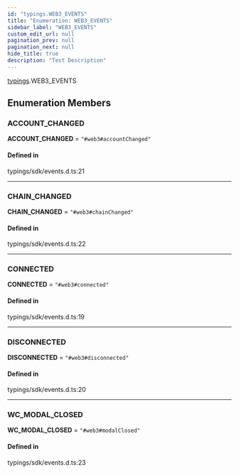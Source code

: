 ```yaml
---
id: "typings.WEB3_EVENTS"
title: "Enumeration: WEB3_EVENTS"
sidebar_label: "WEB3_EVENTS"
custom_edit_url: null
pagination_prev: null
pagination_next: null
hide_title: true
description: "Test Description"
---
```


[typings](../namespaces/typings.md).WEB3_EVENTS

## Enumeration Members

### ACCOUNT\_CHANGED

 **ACCOUNT\_CHANGED** = ``"#web3#accountChanged"``

#### Defined in

typings/sdk/events.d.ts:21

___

### CHAIN\_CHANGED

 **CHAIN\_CHANGED** = ``"#web3#chainChanged"``

#### Defined in

typings/sdk/events.d.ts:22

___

### CONNECTED

 **CONNECTED** = ``"#web3#connected"``

#### Defined in

typings/sdk/events.d.ts:19

___

### DISCONNECTED

 **DISCONNECTED** = ``"#web3#disconnected"``

#### Defined in

typings/sdk/events.d.ts:20

___

### WC\_MODAL\_CLOSED

 **WC\_MODAL\_CLOSED** = ``"#web3#modalClosed"``

#### Defined in

typings/sdk/events.d.ts:23
